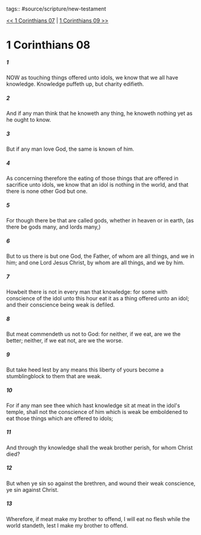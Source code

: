 tags:: #source/scripture/new-testament

[<< 1 Corinthians 07](/New_Testament/07_1_Corinthians/1_Corinthians_07.md) | [1 Corinthians 09 >>](/New_Testament/07_1_Corinthians/1_Corinthians_09.md)

# 1 Corinthians 08

##### 1

NOW as touching things offered unto idols, we know that we all have knowledge. Knowledge puffeth up, but charity edifieth.

##### 2

And if any man think that he knoweth any thing, he knoweth nothing yet as he ought to know.

##### 3

But if any man love God, the same is known of him.

##### 4

As concerning therefore the eating of those things that are offered in sacrifice unto idols, we know that an idol is nothing in the world, and that there is none other God but one.

##### 5

For though there be that are called gods, whether in heaven or in earth, (as there be gods many, and lords many,)

##### 6

But to us there is but one God, the Father, of whom are all things, and we in him; and one Lord Jesus Christ, by whom are all things, and we by him.

##### 7

Howbeit there is not in every man that knowledge: for some with conscience of the idol unto this hour eat it as a thing offered unto an idol; and their conscience being weak is defiled.

##### 8

But meat commendeth us not to God: for neither, if we eat, are we the better; neither, if we eat not, are we the worse.

##### 9

But take heed lest by any means this liberty of yours become a stumblingblock to them that are weak.

##### 10

For if any man see thee which hast knowledge sit at meat in the idol's temple, shall not the conscience of him which is weak be emboldened to eat those things which are offered to idols;

##### 11

And through thy knowledge shall the weak brother perish, for whom Christ died?

##### 12

But when ye sin so against the brethren, and wound their weak conscience, ye sin against Christ.

##### 13

Wherefore, if meat make my brother to offend, I will eat no flesh while the world standeth, lest I make my brother to offend.
